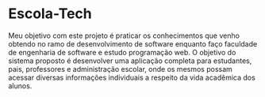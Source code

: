 # Escola-Tech

Meu objetivo com este projeto é praticar os conhecimentos que venho obtendo no ramo de desenvolvimento de software enquanto faço faculdade de engenharia de software e estudo programação web. O objetivo do sistema proposto é desenvolver uma aplicação completa para estudantes, pais, professores e administração escolar, onde os mesmos possam acessar diversas informações individuais a respeito da vida acadêmica dos alunos.
